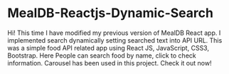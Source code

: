 # MealDB-Reactjs-Dynamic-Search
Hi! This time I have modified my previous version of MealDB React app.  I implemented search dynamically setting searched text into API URL. This was a simple food API related app using React JS, JavaScript, CSS3, Bootstrap. Here People can search food by name, click to check information. Carousel has been used in this project. Check it out now!
